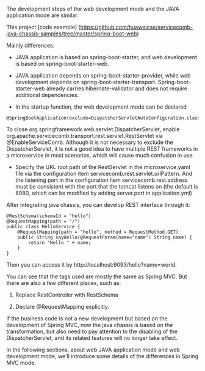The development steps of the web development mode and the JAVA application mode are similar.

This project [code example] (https://github.com/huaweicse/servicecomb-java-chassis-samples/tree/master/spring-boot-web)


Mainly differences:

* JAVA application is based on spring-boot-starter, and web development is based on spring-boot-starter-web.

* JAVA application depends on spring-boot-starter-provider, while web development depends on spring-boot-starter-transport. Spring-boot-starter-web already carries hibernate-validator and does not require additional dependencies.

* In the startup function, the web development mode can be declared


```
@SpringBootApplication(exclude=DispatcherServletAutoConfiguration.class)
```

To close org.springframework.web.servlet.DispatcherServlet, enable org.apache.servicecomb.transport.rest.servlet.RestServlet via @EnableServiceComb. Although it is not necessary to exclude the DispatcherServlet, it is not a good idea to have multiple REST frameworks in a microservice in most scenarios, which will cause much confusion in use.

* Specify the URL root path of the RestServlet in the microservice.yaml file via the configuration item servicecomb.rest.servlet.urlPattern. And the listening port in the configuration item servicecomb.rest.address must be consistent with the port that the tomcat listens on (the default is 8080, which can be modified by adding server.port in application.yml)




After integrating java chassis, you can develop REST interface through it:

```
@RestSchema(schemaId = "hello")
@RequestMapping(path = "/")
public class HelloService {
    @RequestMapping(path = "hello", method = RequestMethod.GET)
    public String sayHello(@RequestParam(name="name") String name) {
        return "Hello " + name;
    }
}
```

Then you can access it by http://localhost:9093/hello?name=world.

You can see that the tags used are mostly the same as Spring MVC. But there are also a few different places, such as:

1. Replace RestController with RestSchema

2. Declare @RequestMapping explicitly.

If the business code is not a new development but based on the development of Spring MVC, now the java chassis is based on the transformation, but also need to pay attention to the disabling of the DispatcherServlet, and its related features will no longer take effect.

In the following sections, about web JAVA application mode and web development mode,  we'll introduce some details of the differences in Spring MVC mode.